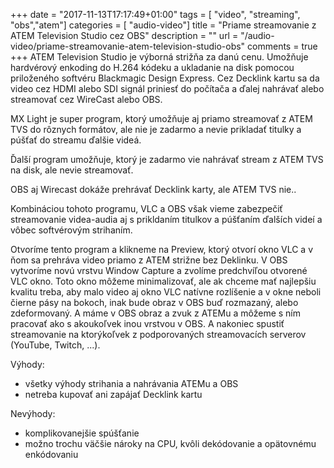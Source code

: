 +++
date = "2017-11-13T17:17:49+01:00"
tags = [ "video", "streaming", "obs","atem"]
categories = [ "audio-video"]
title = "Priame streamovanie z ATEM Television Studio cez OBS"
description = ""
url = "/audio-video/priame-streamovanie-atem-television-studio-obs"
comments = true
+++
ATEM Television Studio je výborná strižňa za danú cenu. Umožňuje hardvérový enkoding do H.264 kódeku a ukladanie na disk pomocou priloženého softvéru Blackmagic Design Express. Cez Decklink kartu sa da video cez HDMI alebo SDI signál priniesť do počítača a ďalej nahrávať alebo streamovať cez WireCast alebo OBS.

MX Light je super program, ktorý umožňuje aj priamo streamovať z ATEM TVS do rôznych formátov, ale nie je zadarmo a nevie prikladať titulky a púšťať do streamu ďalšie videá.

Ďalší program umožňuje, ktorý je zadarmo vie nahrávať stream z ATEM TVS na disk, ale nevie streamovať.

OBS aj Wirecast dokáže prehrávať Decklink karty, ale ATEM TVS nie..

Kombináciou tohoto programu, VLC a OBS však vieme zabezpečiť streamovanie videa-audia aj s prikldaním titulkov a púšťaním ďalších videí a vôbec softvérovým strihaním.

Otvoríme tento program a klikneme na Preview, ktorý otvorí okno VLC a v ňom sa prehráva video priamo z ATEM strižne bez Deklinku.
V OBS vytvoríme novú vrstvu Window Capture a zvolíme predchvíľou otvorené VLC okno. Toto okno môžeme minimalizovať, ale ak chceme mať najlepšiu kvalitu treba, aby malo video aj okno VLC natívne rozlíšenie a v okne neboli čierne pásy na bokoch, inak bude obraz v OBS buď rozmazaný, alebo zdeformovaný.
A máme v OBS obraz a zvuk z ATEMu a môžeme s ním pracovať ako s akoukoľvek inou vrstvou v OBS. A nakoniec spustiť streamovanie na ktorýkoľvek z podporovaných streamovacích serverov (YouTube, Twitch, ...).

Výhody:

 - všetky výhody strihania a nahrávania ATEMu a OBS
 - netreba kupovať ani zapájať Decklink kartu

Nevýhody:

 - komplikovanejšie spúšťanie
 - možno trochu väčšie nároky na CPU, kvôli dekódovanie a opätovnému enkódovaniu
